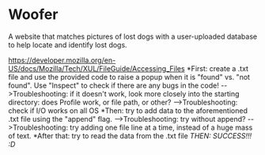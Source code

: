 # Woofer
A website that matches pictures of lost dogs with a user-uploaded database to help locate and identify lost dogs.

https://developer.mozilla.org/en-US/docs/Mozilla/Tech/XUL/FileGuide/Accessing_Files
*First: create a .txt file and use the provided code to raise a popup when it is "found" vs. "not found". Use "Inspect" to check if there are any bugs in the code!
  -->Troubleshooting: if it doesn't work, look more closely into the starting directory: does Profile work, or file path, or other?
  -->Troubleshooting: check if I/O works on all OS
*Then: try to add data to the aforementioned .txt file using the "append" flag.
  -->Troubleshooting: try without append?
  -->Troubleshooting: try adding one file line at a time, instead of a huge mass of text.
*After that: try to read the data from the .txt file
*THEN: SUCCESS!!! :D*
